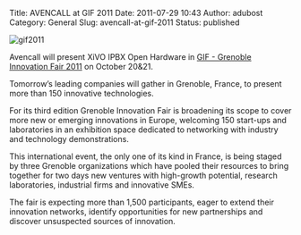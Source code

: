 Title: AVENCALL at GIF 2011
Date: 2011-07-29 10:43
Author: adubost
Category: General
Slug: avencall-at-gif-2011
Status: published

![gif2011](/public/.bandeau_webgif11-gb_m.jpg "gif2011, juil. 2011")

Avencall will present XiVO IPBX Open Hardware in [GIF - Grenoble
Innovation Fair 2011](http://www.grenoble-innovation-fair.com "GIF") on
October 20&21.

Tomorrow’s leading companies will gather in Grenoble, France, to present
more than 150 innovative technologies.

For its third edition Grenoble Innovation Fair is broadening its scope
to cover more new or emerging innovations in Europe, welcoming 150
start-ups and laboratories in an exhibition space dedicated to
networking with industry and technology demonstrations.

This international event, the only one of its kind in France, is being
staged by three Grenoble organizations which have pooled their resources
to bring together for two days new ventures with high-growth potential,
research laboratories, industrial firms and innovative SMEs.

The fair is expecting more than 1,500 participants, eager to extend
their innovation networks, identify opportunities for new partnerships
and discover unsuspected sources of innovation.

</p>

